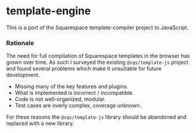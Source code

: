
# template-engine

This is a port of the Squarespace template-compiler project to JavaScript.

### Rationale

The need for full compilation of Squarespace templates in the browser has grown over time. As such I surveyed the existing `@sqs/template-js` project and found several problems which make it unsuitable for future development.

 * Missing many of the key features and plugins.
 * What is implemented is incorrect / incompatible.
 * Code is not well-organized, modular.
 * Test cases are overly complex, coverage unknown.

For these reasons the `@sqs/template-js` library should be abandoned and replaced with a new library.
